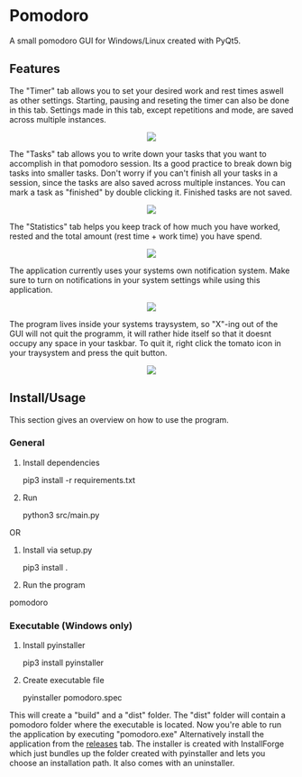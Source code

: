 # Pomodoro
A small pomodoro GUI for Windows/Linux created with PyQt5.

## Features

The "Timer" tab allows you to set your desired work and rest times aswell as other settings. Starting, pausing and reseting the timer can also be done in this tab. Settings made in this tab, except repetitions and mode, are saved across multiple instances.
<p align="center">
  <img src="screenshots/screenshot_1.png">
 </p>
 
The "Tasks" tab allows you to write down your tasks that you want to accomplish in that pomodoro session. Its a good practice to break down big tasks into smaller tasks. Don't worry if you can't finish all your tasks in a session, since the tasks are also saved across multiple instances. You can mark a task as "finished" by double clicking it. Finished tasks are not saved.
<p align="center">
  <img src="screenshots/screenshot_2.png">
</p>

The "Statistics" tab helps you keep track of how much you have worked, rested and the total amount (rest time + work time) you have spend.
<p align="center">
  <img src="screenshots/screenshot_3.png">
</p>

The application currently uses your systems own notification system. Make sure to turn on notifications in your system settings while using this application.
<p align="center">
  <img src="screenshots/screenshot_4.png">
</p>

The program lives inside your systems traysystem, so "X"-ing out of the GUI will not quit the programm, it will rather hide itself so that it doesnt occupy any space in your taskbar.
To quit it, right click the tomato icon in your traysystem and press the quit button.
<p align="center">
  <img src="screenshots/screenshot_5.png">
</p>


## Install/Usage
This section gives an overview on how to use the program.

### General
1. Install dependencies

    pip3 install -r requirements.txt

2. Run

    python3 src/main.py

OR 

1. Install via setup.py

    pip3 install .

2. Run the program

  pomodoro


### Executable (Windows only)
1. Install pyinstaller

    pip3 install pyinstaller

2. Create executable file

    pyinstaller pomodoro.spec

This will create a "build" and a "dist" folder. The "dist" folder will contain a pomodoro folder where the executable is located. Now you're
able to run the application by executing "pomodoro.exe"
Alternatively install the application from the <a href=https://github.com/burakmartin/pomodoro/releases>releases</a> tab. The installer is created with InstallForge which just bundles up
the folder created with pyinstaller and lets you choose an installation path. It also comes with an uninstaller.